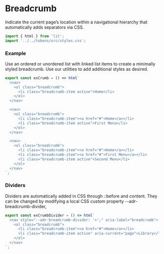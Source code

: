 # Breadcrumb

Indicate the current page’s location within a navigational hierarchy that automatically adds separators via CSS.

```js script
import { html } from 'lit';
import '../../tokens/src/styles.css';
```

### Example

Use an ordered or unordered list with linked list items to create a minimally styled breadcrumb. Use our utilities to add additional styles as desired.

```js preview-story
export const exCrumb = () => html`
  <nav>
    <ol class="breadcrumb">
      <li class="breadcrumb-item active">Home</li>
    </ol>
  </nav>

  <nav>
    <ol class="breadcrumb">
      <li class="breadcrumb-item"><a href="#">Home</a></li>
      <li class="breadcrumb-item active">First Menu</li>
    </ol>
  </nav>

  <nav>
    <ol class="breadcrumb">
      <li class="breadcrumb-item"><a href="#">Home</a></li>
      <li class="breadcrumb-item"><a href="#">First Menu</a></li>
      <li class="breadcrumb-item active">Second Menu</li>
    </ol>
  </nav>
`;
```

### Dividers

Dividers are automatically added in CSS through ::before and content. They can be changed by modifying a local CSS custom property --adr-breadcrumb-divider,

```js preview-story
export const exCrumbDivider = () => html`
  <nav style="--adr-breadcrumb-divider: '>';" aria-label="breadcrumb">
    <ol class="breadcrumb">
      <li class="breadcrumb-item"><a href="#">Home</a></li>
      <li class="breadcrumb-item active" aria-current="page">Library</li>
    </ol>
  </nav>
`;
```
